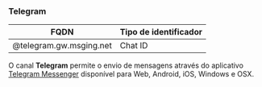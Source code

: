 ### Telegram
| FQDN                     | Tipo de identificador                  | 
|--------------------------|----------------------------------------|
| @telegram.gw.msging.net  | Chat ID                                |


O canal **Telegram** permite o envio de mensagens através do aplicativo [Telegram Messenger](https://telegram.org/) disponível para Web, Android, iOS, Windows e OSX.